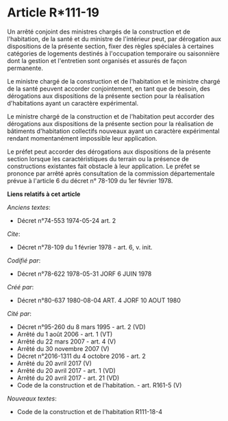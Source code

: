 # Article R*111-19

Un arrêté conjoint des ministres chargés de la construction et de l'habitation, de la santé et du ministre de l'intérieur
peut, par dérogation aux dispositions de la présente section, fixer des règles spéciales à certaines catégories de logements
destinés à l'occupation temporaire ou saisonnière dont la gestion et l'entretien sont organisés et assurés de façon
permanente.

Le ministre chargé de la construction et de l'habitation et le ministre chargé de la santé peuvent accorder conjointement, en
tant que de besoin, des dérogations aux dispositions de la présente section pour la réalisation d'habitations ayant un
caractère expérimental.

Le ministre chargé de la construction et de l'habitation peut accorder des dérogations aux dispositions de la présente
section pour la réalisation de bâtiments d'habitation collectifs nouveaux ayant un caractère expérimental rendant
momentanément impossible leur application.

Le préfet peut accorder des dérogations aux dispositions de la présente section lorsque les caractéristiques du terrain ou la
présence de constructions existantes fait obstacle à leur application. Le préfet se prononce par arrêté après consultation de
la commission départementale prévue à l'article 6 du décret n° 78-109 du 1er février 1978.

**Liens relatifs à cet article**

_Anciens textes_:

  - Décret n°74-553 1974-05-24 art. 2

_Cite_:

  - Décret n°78-109 du 1 février 1978 - art. 6, v. init.

_Codifié par_:

  - Décret n°78-622 1978-05-31 JORF 6 JUIN 1978

_Créé par_:

  - Décret n°80-637 1980-08-04 ART. 4 JORF 10 AOUT 1980

_Cité par_:

  - Décret n°95-260 du 8 mars 1995 - art. 2 (VD)
  - Arrêté du 1 août 2006 - art. 1 (VT)
  - Arrêté du 22 mars 2007 - art. 4 (V)
  - Arrêté du 30 novembre 2007 (V)
  - Décret n°2016-1311 du 4 octobre 2016 - art. 2
  - Arrêté du 20 avril 2017 (V)
  - Arrêté du 20 avril 2017 - art. 1 (VD)
  - Arrêté du 20 avril 2017 - art. 21 (VD)
  - Code de la construction et de l'habitation. - art. R161-5 (V)

_Nouveaux textes_:

  - Code de la construction et de l'habitation R111-18-4

